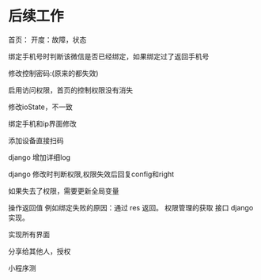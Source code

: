 # 后续工作

首页：
开度：故障，状态

绑定手机号时判断该微信是否已经绑定，如果绑定过了返回手机号

修改控制密码:(原来的都失效)

启用访问权限，首页的控制权限没有消失

修改ioState，不一致

绑定手机和ip界面修改

添加设备直接扫码

django 增加详细log


django 修改时判断权限,权限失效后回复config和right

如果失去了权限，需要更新全局变量

操作返回值
例如绑定失败的原因：通过 res 返回。
权限管理的获取 接口 django 实现。


实现所有界面

分享给其他人，授权

小程序测
